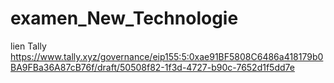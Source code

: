 # examen_New_Technologie
lien Tally 
https://www.tally.xyz/governance/eip155:5:0xae91BF5808C6486a418179b0BA9FBa36A87cB76f/draft/50508f82-1f3d-4727-b90c-7652d1f5dd7e
